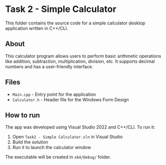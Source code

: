 # Task 2 - Simple Calculator
This folder contains the source code for a simple calculator desktop application written in C++/CLI.

## About
This calculator program allows users to perform basic arithmetic operations like addition, subtraction, multiplication, division, etc.
It supports decimal numbers and has a user-friendly interface.

## Files
- `Main.cpp` - Entry point for the application
- `Calculator.h` - Header file for the Windows Form Design

## How to run
The app was developed using Visual Studio 2022 and C++/CLI. To run it:

1. Open `Task2 - Simple Calculator.sln` in Visual Studio
2. Build the solution
3. Run it to launch the calculator window

The executable will be created in `x64/Debug/` folder.
